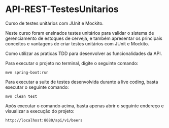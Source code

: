 # API-REST-TestesUnitarios
Curso de testes unitários com JUnit e Mockito.

Neste curso foram ensinados testes unitários para validar o sistema de gerenciamento de estoques de cerveja, 
e também apresentar os principais conceitos e vantagens de criar testes unitários com JUnit e Mockito.

Como utilizar as praticas TDD para desenvolver as funcionalidades da API.

Para executar o projeto no terminal, digite o seguinte comando:
```
mvn spring-boot:run
```
 
Para executar a suíte de testes desenvolvida durante a live coding, basta executar o seguinte comando:
```
mvn clean test
```

Após executar o comando acima, basta apenas abrir o seguinte endereço e visualizar a execução do projeto:
```
http://localhost:8080/api/v1/beers
```
